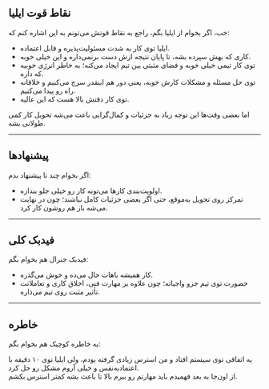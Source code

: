 ## نقاط قوت ایلیا

خب، اگر بخوام از ایلیا بگم، راجع به نقاط قوتش می‌تونم به این اشاره کنم که:  

- ایلیا توی کار به شدت مسئولیت‌پذیره و قابل اعتماده.  
- کاری که بهش سپرده بشه، تا پایان نتیجه ازش دست برنمی‌داره و این خیلی خوبه.  
- توی کار تیمی خیلی خوبه و فضای مثبتی بین تیم ایجاد می‌کنه؛ به خاطر انرژی خوبیه که داره.  
- توی حل مسئله و مشکلات کارش خوبه، یعنی دور هم اینقدر سرچ می‌کنیم و خلاقانه راه رو پیدا می‌کنیم.  
- توی کار دقتش بالا هست که این عالیه.  

اما بعضی وقت‌ها این توجه زیاد به جزئیات و کمال‌گرایی باعث می‌شه تحویل کار کمی طولانی بشه.  

---

## پیشنهادها

اگر بخوام چند تا پیشنهاد بدم:  

- اولویت‌بندی کارها می‌تونه کار رو خیلی جلو بندازه.  
- تمرکز روی تحویل به‌موقع، حتی اگر بعضی جزئیات کامل نباشند؛ چون در نهایت می‌شه باز هم روشون کار کرد.  

---

## فیدبک کلی

فیدبک جنرال هم بخوام بگم:  

- کار همیشه باهات حال می‌ده و خوش می‌گذره.  
- حضورت توی تیم جزو واجباته؛ چون علاوه بر مهارت فنی، اخلاق کاری و تعاملاتت تأثیر مثبت روی تیم می‌ذاره.  

---

## خاطره

یه خاطره کوچیک هم بخوام بگم:  

یه اتفاقی توی سیستم افتاد و من استرس زیادی گرفته بودم، ولی ایلیا توی ۱۰ دقیقه با اعتمادبه‌نفس و خیلی آروم مشکل رو حل کرد.  
از اون‌جا به بعد فهمیدم باید مهارتم رو ببرم بالا تا باعث بشه کمتر استرس بکشم.
